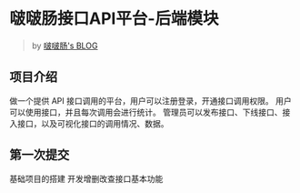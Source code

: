 # 啵啵肠接口API平台-后端模块

> by [啵啵肠's BLOG](https://www.bobochang.work)

## 项目介绍
做一个提供 API 接口调用的平台，用户可以注册登录，开通接口调用权限。
用户可以使用接口，并且每次调用会进行统计。
管理员可以发布接口、下线接口、接入接口，以及可视化接口的调用情况、数据。

## 第一次提交
基础项目的搭建
开发增删改查接口基本功能

